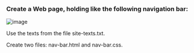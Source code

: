 ### Create a Web page, holding like the following navigation bar:

![image](https://github.com/nsinorov/SoftUniMainPath/assets/45227327/00e94b87-b049-4531-b457-5bd328a2d4d3)

Use the texts from the file site-texts.txt.

Create two files: nav-bar.html and nav-bar.css.
